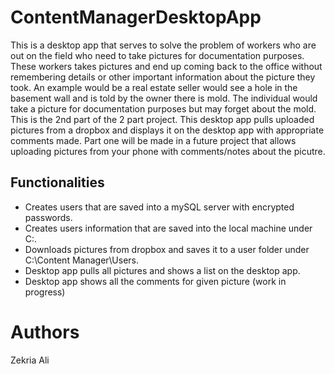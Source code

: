 # ContentManagerDesktopApp

This is a desktop app that serves to solve the problem of workers who are out on the field who need to take pictures for documentation purposes. These workers takes pictures and end up coming back to the office without remembering details or other important information about the picture they took. An example would be a real estate seller would see a hole in the basement wall and is told by the owner there is mold. The individual would take a picture for documentation purposes but may forget about the mold. This is the 2nd part of the 2 part project. This desktop app pulls uploaded pictures from a dropbox and displays it on the desktop app with appropriate comments made. Part one will be made in a future project that allows uploading pictures from your phone with comments/notes about the picutre.

## Functionalities
* Creates users that are saved into a mySQL server with encrypted passwords.
* Creates users information that are saved into the local machine under C:\.
* Downloads pictures from dropbox and saves it to a user folder under C:\Content Manager\Users.
* Desktop app pulls all pictures and shows a list on the desktop app.
* Desktop app shows all the comments for given picture (work in progress)

# Authors
Zekria Ali
